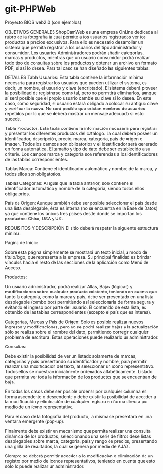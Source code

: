 # git-PHPWeb
Proyecto BIOS web2.0 (con ejemplos)

OBJETIVOS GENERALES ShopCamWeb es una empresa OnLine dedicada al rubro de la fotografía la cual permite a los usuarios registrados ver los productos a precios exclusivos. Para ello es necesario desarrollar un sistema que permita registrar a los usuarios del tipo administrador y consumidor. Los usuarios Administradores podrán añadir categorías, marcas y productos, mientras que un usuario consumidor podrá realizar todo tipo de consultas sobre los productos y obtener un archivo en formato PDF, si así lo desea. Para tal caso se han diseñado las siguientes tablas: 
 
 
DETALLES  Tabla Usuarios: Esta tabla contiene la información mínima necesaria para registrar los usuarios que pueden utilizar el sistema, es decir, un nombre, el usuario y clave (encriptado). El sistema deberá proveer la posibilidad de registrarse como tal, pero no permitirá eliminarlos, aunque sí será posible que el propio usuario cambie su clave si lo desea. En este caso, como seguridad, el usuario estará obligado a colocar su antigua clave y verificar la nueva. No será posible que existan nombres de usuarios repetidos por lo que se deberá mostrar un mensaje adecuado si esto sucede. 
 
Tabla Productos: Esta tabla contiene la información necesaria para registrar y presentar los diferentes productos del catálogo. La cual deberá poseer un identificador, descripción, precio, marca, categoría, país de origen e imagen. Todos los campos son obligatorios y el identificador será generado en forma automática. El tamaño y tipo de dato debe ser establecido a su criterio. Los campos marca y categoría son referencias a los identificadores de las tablas correspondientes.  
 
Tablas Marca:  Contiene el identificador automático y nombre de la marca, y todos ellos son obligatorios. 
 
Tablas Categorías:  Al igual que la tabla anterior, solo contiene el identificador automático y nombre de la categoría, siendo todos ellos obligatorios. 
 
País de Origen: Aunque también debe ser posible seleccionar el país desde una lista desplegable, ésta es interna (no se encuentra en la Base de Datos) ya que contiene los únicos tres países desde donde se importan los productos: China, USA y UK. 

REQUISITOS Y DESCRIPCIÓN El sitio deberá respetar la siguiente estructura mínima: 
 
 
Página de Inicio: 
 
Sobre esta página simplemente se mostrará un texto inicial, a modo de título/logo, que representa a la empresa. Su principal finalidad es brindar vínculos hacia el resto de las secciones de la aplicación como Menú de Acceso. 
 
 
Productos:  
 
Un usuario administrador, podrá realizar Altas, Bajas (lógicas) y modificaciones sobre cualquier producto existente, teniendo en cuenta que tanto la categoría, como la marca y país, debe ser presentado en una lista desplegable (combo box) permitiendo así seleccionarla de forma segura y evitando el ingreso por parte del usuario. El contenido de esta lista, es obtenido de las tablas correspondientes (excepto el país que es interna).  
 
 
Categorías, Marcas y País de Origen: Solo es posible realizar nuevos ingresos y modificaciones, pero no se podrá realizar bajas y la actualización sólo se realiza sobre el nombre del dato, permitiendo corregir cualquier problema de escritura. Estas operaciones puede realizarlo un administrador. 
 
 
Consultas: 
 
Debe existir la posibilidad de ver un listado solamente de marcas, categorías y país presentando su identificador y nombre, para permitir realizar una modificación del texto, al seleccionar un ícono representativo. Todos ellos se muestran inicialmente ordenados alfabéticamente.   Listado que permita ver toda la información de los productos que se encuentran de baja. 
 
En todos los casos debe ser posible ordenar por cualquier columna en forma ascendente o descendente y debe existir la posibilidad de acceder a la modificación y eliminación de cualquier registro en forma directa por medio de un ícono representativo.  
 
Para el caso de la fotografía del producto, la misma se presentará en una ventana emergente (pop-up). 
 
Finalmente debe existir un mecanismo que permita realizar una consulta dinámica de los productos, seleccionando una serie de filtros dese listas desplegables sobre marca, categoría, país y rango de precios, presentando una grilla de resultados, la cual se genera por medio de AJAX. 
 
Siempre se deberá permitir acceder a la modificación o eliminación de un registro por medio de iconos representativos, teniendo en cuenta que esto sólo lo puede realizar un administrador. 


